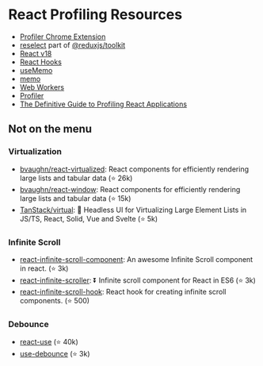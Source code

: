 React Profiling Resources
=========================

- [Profiler Chrome Extension](https://chrome.google.com/webstore/detail/react-developer-tools/fmkadmapgofadopljbjfkapdkoienihi?hl=en)
- [reselect](https://github.com/reduxjs/reselect) part of [@reduxjs/toolkit](https://redux-toolkit.js.org/)
- [React v18](https://reactjs.org/blog/2022/03/29/react-v18.html)
- [React Hooks](https://reactjs.org/docs/hooks-overview.html)
- [useMemo](https://beta.reactjs.org/reference/react/useMemo)
- [memo](https://beta.reactjs.org/reference/react/memo)
- [Web Workers](https://developer.mozilla.org/en-US/docs/Web/API/Web_Workers_API/Using_web_workers)
- [Profiler](https://reactjs.org/docs/profiler.html)
- [The Definitive Guide to Profiling React Applications](https://blog.openreplay.com/the-definitive-guide-to-profiling-react-applications/)



## Not on the menu

### Virtualization

- [bvaughn/react-virtualized](https://github.com/bvaughn/react-virtualized): React components for efficiently rendering large lists and tabular data (⭐ 26k)
- [bvaughn/react-window](https://github.com/bvaughn/react-window): React components for efficiently rendering large lists and tabular data (⭐ 15k)
- [TanStack/virtual](https://github.com/TanStack/virtual): 🤖 Headless UI for Virtualizing Large Element Lists in JS/TS, React, Solid, Vue and Svelte (⭐ 5k)


### Infinite Scroll

- [react-infinite-scroll-component](https://github.com/ankeetmaini/react-infinite-scroll-component): An awesome Infinite Scroll component in react. (⭐ 3k)
- [react-infinite-scroller](https://github.com/danbovey/react-infinite-scroller): ⏬ Infinite scroll component for React in ES6 (⭐ 3k)
- [react-infinite-scroll-hook](https://github.com/onderonur/react-infinite-scroll-hook): React hook for creating infinite scroll components. (⭐ 500)


### Debounce

- [react-use](https://github.com/streamich/react-use/blob/master/docs/useDebounce.md) (⭐ 40k)
- [use-debounce](https://github.com/xnimorz/use-debounce) (⭐ 3k)
